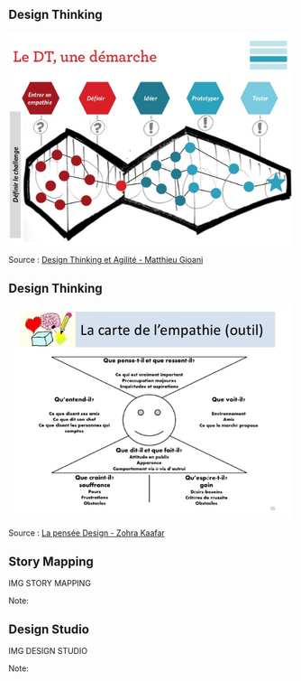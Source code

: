 ## Design Thinking

![design thinking](/resources/design-thinking.jpg)

Source : [Design Thinking et Agilité - Matthieu Gioani](http://fr.slideshare.net/Matt_Gio/design-thinking-et-agilit)



## Design Thinking

![empathy map](/resources/empathy-map.jpg)

Source : [La pensée Design - Zohra Kaafar](http://fr.slideshare.net/zohra473/design-thinking-la-pense-design)



## Story Mapping

IMG STORY MAPPING

Note:



## Design Studio

IMG DESIGN STUDIO

Note:
